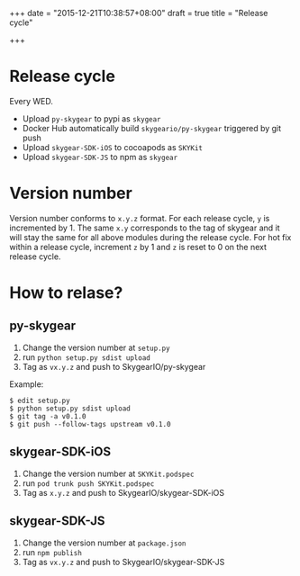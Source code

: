 +++
date = "2015-12-21T10:38:57+08:00"
draft = true
title = "Release cycle"

+++

# Release cycle

Every WED.

- Upload `py-skygear` to pypi as `skygear`
- Docker Hub automatically build `skygeario/py-skygear` triggered by git push
- Upload `skygear-SDK-iOS` to cocoapods as `SKYKit`
- Upload `skygear-SDK-JS` to npm as `skygear`

# Version number

Version number conforms to `x.y.z` format. For each release cycle, `y`
is incremented by 1. The same `x.y` corresponds to the tag of skygear and it
will stay the same for all above modules during the release cycle.
For hot fix within a release cycle, increment `z`
by 1 and `z` is reset to 0 on the next release cycle.

# How to relase?

## py-skygear

1. Change the version number at `setup.py`
2. run `python setup.py sdist upload`
3. Tag as `vx.y.z` and push to SkygearIO/py-skygear

Example:

```shell
$ edit setup.py
$ python setup.py sdist upload
$ git tag -a v0.1.0
$ git push --follow-tags upstream v0.1.0
```

## skygear-SDK-iOS

1. Change the version number at `SKYKit.podspec`
2. run `pod trunk push SKYKit.podspec`
3. Tag as `x.y.z` and push to SkygearIO/skygear-SDK-iOS

## skygear-SDK-JS

1. Change the version number at `package.json`
2. run `npm publish`
3. Tag as `vx.y.z` and push to SkygearIO/skygear-SDK-JS
